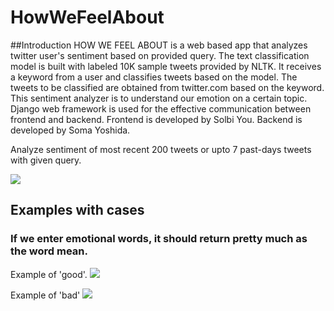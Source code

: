 # HowWeFeelAbout
##Introduction
HOW WE FEEL ABOUT is a web based app that analyzes twitter user's sentiment based on provided query. The text classification model is built with labeled 10K sample tweets provided by NLTK. It receives a keyword from a user and classifies tweets based on the model. The tweets to be classified are obtained from twitter.com based on the keyword. This sentiment analyzer is to understand  our emotion on a certain topic. Django web framework is used for the effective communication between frontend and backend. Frontend is developed by Solbi You. Backend is developed by Soma Yoshida.

Analyze sentiment of most recent 200 tweets or upto 7 past-days tweets with given query.

![](https://i.imgur.com/4rlPr4w.png)


## Examples with cases
### If we enter emotional words, it should return pretty much as the word mean.

Example of 'good'.
![](https://i.imgur.com/nn8eEU8.png)

Example of 'bad'
![](https://i.imgur.com/epSMpvo.png)

